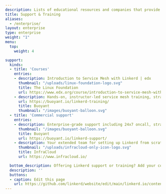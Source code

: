 ```yaml
---
description: Lists of educational resources and companies that provide commercial support for Linkerd.
title: Support & Training
aliases:
  - /enterprise/
layout: enterprise
type: enterprise
weight: "1"
menu:
  top:
    weight: 4

support:
  kinds:
  - title: 'Courses'
    entries:
    - description: Introduction to Service Mesh with Linkerd | edx
      thumbnail: "/uploads/linux-foundation-logo.svg"
      title: The Linux Foundation
      url: https://www.edx.org/course/introduction-to-service-mesh-with-linkerd
    - description: Hands-on, instructor-led service mesh training, straight from the creators of Linkerd.
      url: https://buoyant.io/linkerd-training/
      title: Buoyant
      thumbnail: "/images/buoyant-balloon.svg"
  - title: 'Commercial support'
    entries:
    - description: Enterprise-grade support including 24x7 oncall, straight from the creators of Linkerd.
      thumbnail: "/images/buoyant-balloon.svg"
      title: Buoyant
      url: https://buoyant.io/linkerd-support/
    - description: Your extended team for setting up Linkerd from scratch & managing it. We got you covered!
      thumbnail: "/uploads/infracloud-only-icon-logo.svg"
      title: InfraCloud
      url: https://www.infracloud.io/

  bottom_description: Offering Linkerd support or training? Add your company!
  description: ''
  buttons:
  - caption: Edit this page
    url: https://github.com/linkerd/website/edit/main/linkerd.io/content/support-training.md
---
```

